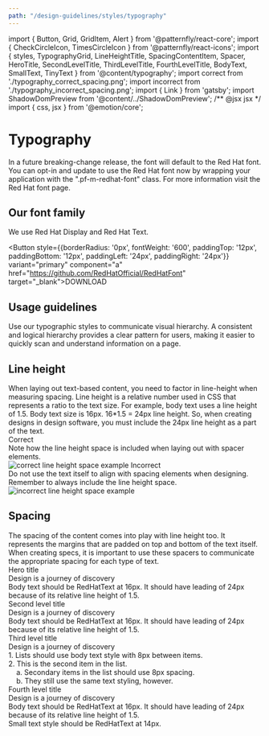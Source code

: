 ```yaml
---
path: "/design-guidelines/styles/typography"
---
```

import { Button, Grid, GridItem, Alert } from '@patternfly/react-core';
import { CheckCircleIcon, TimesCircleIcon } from '@patternfly/react-icons';
import { styles, TypographyGrid, LineHeightTitle, SpacingContentItem, Spacer, HeroTitle, SecondLevelTitle, ThirdLevelTitle, FourthLevelTitle, BodyText, SmallText, TinyText } from '@content/typography';
import correct from './typography_correct_spacing.png';
import incorrect from './typography_incorrect_spacing.png';
import { Link } from 'gatsby';
import ShadowDomPreview from '@content/../ShadowDomPreview';
/** @jsx jsx */
import { css, jsx } from '@emotion/core';

# Typography

<ShadowDomPreview isReact>
  <Alert
    variant="info"
    title="Opt-in feature"
    className="pf-u-my-md"
    isInline
  >In a future breaking-change release, the font will default to the Red Hat font. You can opt-in and update to use the Red Hat font now by wrapping your application with the ".pf-m-redhat-font" class. For more information visit the <Link to="/design-guidelines/styles/red-hat-font">Red Hat font</Link> page.</Alert>
</ShadowDomPreview>

## Our font family
We use Red Hat Display and Red Hat Text.

<Button style={{borderRadius: '0px', fontWeight: '600', paddingTop: '12px', paddingBottom: '12px', paddingLeft: '24px', paddingRight: '24px'}} variant="primary" component="a" href="https://github.com/RedHatOfficial/RedHatFont" target="_blank">DOWNLOAD</Button>

## Usage guidelines
Use our typographic styles to communicate visual hierarchy. A consistent and logical hierarchy provides a clear pattern for users, making it easier to quickly scan and understand information on a page.

<HeroTitle asGrid />
<SecondLevelTitle asGrid />
<ThirdLevelTitle asGrid />
<FourthLevelTitle asGrid />
<BodyText asGrid />
<SmallText asGrid />
<TinyText asGrid />

## Line height
<div style={{marginBottom: '32px'}}>When laying out text-based content, you need to factor in line-height when measuring spacing. Line height is a relative number used in CSS that represents a ratio to the text size. For example, body text uses a line height of 1.5. Body text size is 16px. 16*1.5 = 24px line height. So, when creating designs in design software, you must include the 24px line height as a part of the text.</div>

<Grid>
  <GridItem span={5}>
    <LineHeightTitle>
      <CheckCircleIcon color="#52A549" />
      <span style={{color: '#151515', marginLeft: '8px'}}>Correct</span>
    </LineHeightTitle>
    <div>Note how the line height space is included when laying out with spacer elements.</div>
    <img alt="correct line height space example" style={{maxHeight: '170px', padding: '16px'}} src={correct} />
  </GridItem>
  <GridItem span={2}></GridItem>
  <GridItem span={5}>
    <LineHeightTitle>
      <TimesCircleIcon color="#CC0000" />
      <span style={{color: '#151515', marginLeft: '8px'}}>Incorrect</span>
    </LineHeightTitle>
    <div>Do not use the text itself to align with spacing elements when designing. Remember to always include the line height space.</div>
    <img alt="incorrect line height space example" style={{maxHeight: '125px', padding: '16px'}} src={incorrect} />
  </GridItem>
</Grid>

## Spacing
<div style={{marginBottom: '32px'}}>The spacing of the content comes into play with line height too. It represents the margins that are padded on top and bottom of the text itself. When creating specs, it is important to use these spacers to communicate the appropriate spacing for each type of text.</div>

<div style={{display: 'flex', marginBottom: '32px'}}>
  <Spacer size="8" color="8" description="8px" />
  <Spacer size="16" color="16" description="16px" />
  <Spacer size="24" color="24" description="24px" />
  <Spacer size="24" description="Line Height" showBorder />
</div>

<Grid>
  <GridItem span={12}>
    <div css={styles.spacingItemStyle}>
      <div css={styles.spacingTitleStyle}>Hero title</div>  
    </div>
    <Spacer size="8" color="8"/>
    <div css={styles.spacingItemStyle}>
      <HeroTitle>Design is a journey of discovery</HeroTitle>
    </div>
    <Spacer size="16" color="16" />
    <div css={styles.spacingItemStyle}>
      <BodyText>Body text should be RedHatText at 16px. It should have leading of 24px because of its relative line height of 1.5.</BodyText>
    </div>
    <Spacer size="24" color="24" />
    <div css={styles.spacingItemStyle}>
      <div css={styles.spacingTitleStyle}>Second level title</div>
    </div>
    <Spacer size="8" color="8"/>
    <div css={styles.spacingItemStyle}>
      <SecondLevelTitle>Design is a journey of discovery</SecondLevelTitle>
    </div>
    <Spacer size="16" color="16" />
    <div css={styles.spacingItemStyle}>
      <BodyText>Body text should be RedHatText at 16px. It should have leading of 24px because of its relative line height of 1.5.</BodyText>
    </div>
    <Spacer size="24" color="24" />
    <div css={styles.spacingItemStyle}>
      <div css={styles.spacingTitleStyle}>Third level title</div>
    </div>
    <Spacer size="8" color="8"/>
    <div css={styles.spacingItemStyle}>
      <ThirdLevelTitle>Design is a journey of discovery</ThirdLevelTitle>
    </div>
    <Spacer size="16" color="16" />
    <div css={styles.spacingItemStyle}>
      <BodyText>1. Lists should use body text style with 8px between items.</BodyText>
    </div>
    <Spacer size="8" color="8" />
    <div css={styles.spacingItemStyle}>
      <BodyText>2. This is the second item in the list.</BodyText>
    </div>
    <Spacer size="8" color="8" />
    <div css={styles.spacingItemStyle}>
      <BodyText>&nbsp;&nbsp;&nbsp;&nbsp;a. Secondary items in the list should use 8px spacing.</BodyText>
    </div>
    <Spacer size="8" color="8" />
    <div css={styles.spacingItemStyle}>
      <BodyText>&nbsp;&nbsp;&nbsp;&nbsp;b. They still use the same text styling, however.</BodyText>
    </div>
    <Spacer size="24" color="24" />
    <div css={styles.spacingItemStyle}>
      <div css={styles.spacingTitleStyle}>Fourth level title</div>
    </div>
    <Spacer size="8" color="8" />
    <div css={styles.spacingItemStyle}>
      <FourthLevelTitle>Design is a journey of discovery</FourthLevelTitle>
    </div>
    <Spacer size="16" color="16" />
    <div css={styles.spacingItemStyle}>
      <BodyText>Body text should be RedHatText at 16px. It should have leading of 24px because of its relative line height of 1.5.</BodyText>
    </div>
    <Spacer size="24" color="24" />
    <div css={styles.spacingItemStyle}>
      <SmallText>Small text style should be RedHatText at 14px.</SmallText>
    </div>
  </GridItem>
</Grid>
